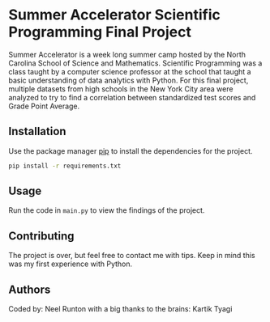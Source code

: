# Summer Accelerator Scientific Programming Final Project

Summer Accelerator is a week long summer camp hosted by the North Carolina School of Science and Mathematics. Scientific Programming was a class taught by a computer science professor at the school that taught a basic understanding of data analytics with Python. For this final project, multiple datasets from high schools in the New York City area were analyzed to try to find a correlation between standardized test scores and Grade Point Average.

## Installation

Use the package manager [pip](https://pip.pypa.io/en/stable/) to install the dependencies for the project.

```bash
pip install -r requirements.txt
```

## Usage

Run the code in ```main.py``` to view the findings of the project.

## Contributing

The project is over, but feel free to contact me with tips. Keep in mind this was my first experience with Python.

## Authors

Coded by: Neel Runton with a big thanks to the brains: Kartik Tyagi
